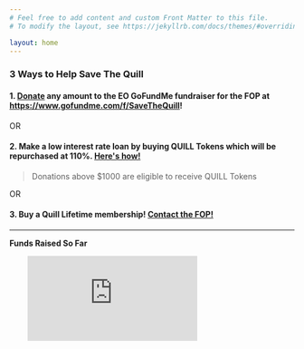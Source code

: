 ```yaml
---
# Feel free to add content and custom Front Matter to this file.
# To modify the layout, see https://jekyllrb.com/docs/themes/#overriding-theme-defaults

layout: home
---
```

### 3 Ways to Help Save The Quill

#### 1. [Donate](https://www.gofundme.com/f/SaveTheQuill) any amount to the EO GoFundMe fundraiser for the FOP at <https://www.gofundme.com/f/SaveTheQuill>!

OR

#### 2. Make a low interest rate loan by buying QUILL Tokens which will be repurchased at 110%. [Here's how!](https://emergentorder.io/eo/update/2021/05/04/how-to-get-QUILL-tokens.html)

> Donations above $1000 are eligible to receive QUILL Tokens

OR

#### 3. Buy a Quill Lifetime membership!  [Contact the FOP!](mailto:info@thequill.club)

* * *

**Funds Raised So Far**

<!--| **Tokens Returned So Far**-->

        ![funds-raised-so-far](https://www.coolfundraisingideas.net/thermometer/thermometer.php?currency=dollar&goal=600000&raised=136637&color=blue&size=medium)

<!--!| &nbsp;&nbsp;&nbsp;&nbsp;&nbsp;&nbsp;&nbsp;&nbsp;[tokens-returned-so-far](https://www.coolfundraisingideas.net/thermometer/thermometer.php?currency=none&goal=600&raised=0&color=green&size=medium)-->
